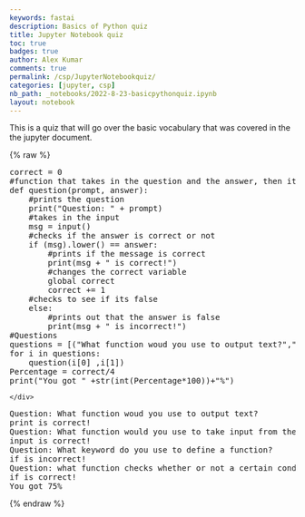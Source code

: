 ```yaml
---
keywords: fastai
description: Basics of Python quiz
title: Jupyter Notebook quiz
toc: true 
badges: true
author: Alex Kumar
comments: true
permalink: /csp/JupyterNotebookquiz/
categories: [jupyter, csp]
nb_path: _notebooks/2022-8-23-basicpythonquiz.ipynb
layout: notebook
---
```


<!--
#################################################
### THIS FILE WAS AUTOGENERATED! DO NOT EDIT! ###
#################################################
# file to edit: _notebooks/2022-8-23-basicpythonquiz.ipynb
-->

<div class="container" id="notebook-container">
        
<div class="cell border-box-sizing text_cell rendered"><div class="inner_cell">
<div class="text_cell_render border-box-sizing rendered_html">
<p>This is a quiz that will go over the basic vocabulary that was covered in the the jupyter document.</p>

</div>
</div>
</div>
    {% raw %}
    
<div class="cell border-box-sizing code_cell rendered">
<div class="input">

<div class="inner_cell">
    <div class="input_area">
<div class=" highlight hl-ipython3"><pre><span></span><span class="n">correct</span> <span class="o">=</span> <span class="mi">0</span>
<span class="c1">#function that takes in the question and the answer, then it determines whether the input is correct or incorrect then changes the variable correct depending on the answer</span>
<span class="k">def</span> <span class="nf">question</span><span class="p">(</span><span class="n">prompt</span><span class="p">,</span> <span class="n">answer</span><span class="p">):</span>
    <span class="c1">#prints the question</span>
    <span class="nb">print</span><span class="p">(</span><span class="s2">&quot;Question: &quot;</span> <span class="o">+</span> <span class="n">prompt</span><span class="p">)</span>
    <span class="c1">#takes in the input</span>
    <span class="n">msg</span> <span class="o">=</span> <span class="nb">input</span><span class="p">()</span>
    <span class="c1">#checks if the answer is correct or not</span>
    <span class="k">if</span> <span class="p">(</span><span class="n">msg</span><span class="p">)</span><span class="o">.</span><span class="n">lower</span><span class="p">()</span> <span class="o">==</span> <span class="n">answer</span><span class="p">:</span>
        <span class="c1">#prints if the message is correct</span>
        <span class="nb">print</span><span class="p">(</span><span class="n">msg</span> <span class="o">+</span> <span class="s2">&quot; is correct!&quot;</span><span class="p">)</span>
        <span class="c1">#changes the correct variable</span>
        <span class="k">global</span> <span class="n">correct</span>
        <span class="n">correct</span> <span class="o">+=</span> <span class="mi">1</span>
    <span class="c1">#checks to see if its false</span>
    <span class="k">else</span><span class="p">:</span>
        <span class="c1">#prints out that the answer is false</span>
        <span class="nb">print</span><span class="p">(</span><span class="n">msg</span> <span class="o">+</span> <span class="s2">&quot; is incorrect!&quot;</span><span class="p">)</span>
<span class="c1">#Questions</span>
<span class="n">questions</span> <span class="o">=</span> <span class="p">[(</span><span class="s2">&quot;What function woud you use to output text?&quot;</span><span class="p">,</span><span class="s2">&quot;print&quot;</span><span class="p">),</span> <span class="p">(</span><span class="s2">&quot;What function would you use to take input from the user?&quot;</span><span class="p">,</span><span class="s2">&quot;input&quot;</span><span class="p">),</span> <span class="p">(</span><span class="s2">&quot;What keyword do you use to define a function?&quot;</span><span class="p">,</span> <span class="s2">&quot;def&quot;</span><span class="p">),(</span><span class="s2">&quot;what function checks whether or not a certain condition is true or false?&quot;</span><span class="p">,</span> <span class="s2">&quot;if&quot;</span><span class="p">)]</span>
<span class="k">for</span> <span class="n">i</span> <span class="ow">in</span> <span class="n">questions</span><span class="p">:</span>
    <span class="n">question</span><span class="p">(</span><span class="n">i</span><span class="p">[</span><span class="mi">0</span><span class="p">]</span> <span class="p">,</span><span class="n">i</span><span class="p">[</span><span class="mi">1</span><span class="p">])</span>
<span class="n">Percentage</span> <span class="o">=</span> <span class="n">correct</span><span class="o">/</span><span class="mi">4</span>
<span class="nb">print</span><span class="p">(</span><span class="s2">&quot;You got &quot;</span> <span class="o">+</span><span class="nb">str</span><span class="p">(</span><span class="nb">int</span><span class="p">(</span><span class="n">Percentage</span><span class="o">*</span><span class="mi">100</span><span class="p">))</span><span class="o">+</span><span class="s2">&quot;%&quot;</span><span class="p">)</span>
</pre></div>

    </div>
</div>
</div>

<div class="output_wrapper">
<div class="output">

<div class="output_area">

<div class="output_subarea output_stream output_stdout output_text">
<pre>Question: What function woud you use to output text?
print is correct!
Question: What function would you use to take input from the user?
input is correct!
Question: What keyword do you use to define a function?
if is incorrect!
Question: what function checks whether or not a certain condition is true or false?
if is correct!
You got 75%
</pre>
</div>
</div>

</div>
</div>

</div>
    {% endraw %}

</div>
 

